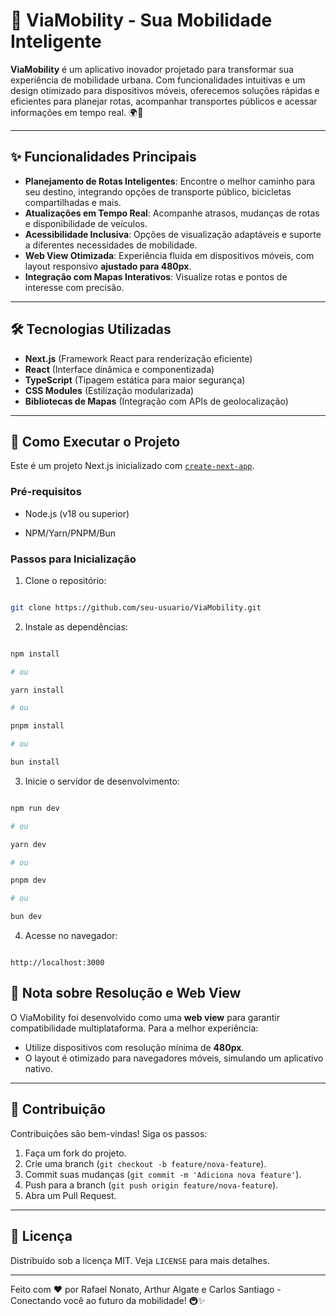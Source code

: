 # 🚀 ViaMobility - Sua Mobilidade Inteligente

**ViaMobility** é um aplicativo inovador projetado para transformar sua experiência de mobilidade urbana. Com funcionalidades intuitivas e um design otimizado para dispositivos móveis, oferecemos soluções rápidas e eficientes para planejar rotas, acompanhar transportes públicos e acessar informações em tempo real. 🌍📱

---

## ✨ Funcionalidades Principais

- **Planejamento de Rotas Inteligentes**: Encontre o melhor caminho para seu destino, integrando opções de transporte público, bicicletas compartilhadas e mais.
- **Atualizações em Tempo Real**: Acompanhe atrasos, mudanças de rotas e disponibilidade de veículos.
- **Acessibilidade Inclusiva**: Opções de visualização adaptáveis e suporte a diferentes necessidades de mobilidade.
- **Web View Otimizada**: Experiência fluida em dispositivos móveis, com layout responsivo **ajustado para 480px**.
- **Integração com Mapas Interativos**: Visualize rotas e pontos de interesse com precisão.

---

## 🛠️ Tecnologias Utilizadas

- **Next.js** (Framework React para renderização eficiente)
- **React** (Interface dinâmica e componentizada)
- **TypeScript** (Tipagem estática para maior segurança)
- **CSS Modules** (Estilização modularizada)
- **Bibliotecas de Mapas** (Integração com APIs de geolocalização)

---

## 🚀 Como Executar o Projeto

Este é um projeto Next.js inicializado com [`create-next-app`](https://nextjs.org/docs/app/api-reference/cli/create-next-app).

### Pré-requisitos

- Node.js (v18 ou superior)

- NPM/Yarn/PNPM/Bun

### Passos para Inicialização

1. Clone o repositório:

```bash

git clone https://github.com/seu-usuario/ViaMobility.git

```

2. Instale as dependências:

```bash

npm install

# ou

yarn install

# ou

pnpm install

# ou

bun install

```

3. Inicie o servidor de desenvolvimento:

```bash

npm run dev

# ou

yarn dev

# ou

pnpm dev

# ou

bun dev

```

4. Acesse no navegador:

```

http://localhost:3000

```

## 📱 Nota sobre Resolução e Web View

O ViaMobility foi desenvolvido como uma **web view** para garantir compatibilidade multiplataforma. Para a melhor experiência:
- Utilize dispositivos com resolução mínima de **480px**.
- O layout é otimizado para navegadores móveis, simulando um aplicativo nativo.

---

## 🤝 Contribuição

Contribuições são bem-vindas! Siga os passos:
1. Faça um fork do projeto.
2. Crie uma branch (`git checkout -b feature/nova-feature`).
3. Commit suas mudanças (`git commit -m 'Adiciona nova feature'`).
4. Push para a branch (`git push origin feature/nova-feature`).
5. Abra um Pull Request.

---

## 📄 Licença

Distribuído sob a licença MIT. Veja `LICENSE` para mais detalhes.

---

Feito com ❤️ por Rafael Nonato, Arthur Algate e Carlos Santiago - Conectando você ao futuro da mobilidade! 🚇✨
